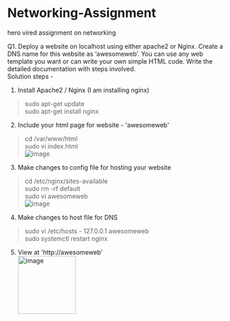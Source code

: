 # Networking-Assignment
hero vired assignment on networking

Q1. Deploy a website on localhost using either apache2 or Nginx. Create a DNS name for this website as ‘awesomeweb’. You can use any web template you want or can write your own simple HTML code. 
Write the detailed documentation with steps involved.
<br>
Solution steps -
1. Install Apache2 / Nginx (I am installing nginx)
  > sudo apt-get update <br>
  > sudo apt-get install nginx
2. Include your html page for website - 'awesomeweb'
  > cd /var/www/html <br>
  > sudo vi index.html <br>
![image](https://github.com/garimas007/Networking-Assignment/assets/146625788/424f8a53-306e-4cec-a968-e785fdcd1d2b) <br>
3. Make changes to config file for hosting your website
  > cd /etc/nginx/sites-available <br>
  > sudo rm -rf default <br>
  > sudo vi awesomeweb <br>
![image](https://github.com/garimas007/Networking-Assignment/assets/146625788/54a51e18-2f85-401b-b001-2fbbbda9a8c8) <br>
4. Make changes to host file for DNS
  > sudo vi /etc/hosts
    - 127.0.0.1   awesomeweb <br>
  > sudo systemctl restart nginx <br>
5. View at 'http://awesomeweb' <br>
<img width="131" alt="image" src="https://github.com/garimas007/Networking-Assignment/assets/146625788/35f6990a-bafa-47bc-a613-fede990b485c"> <br>
